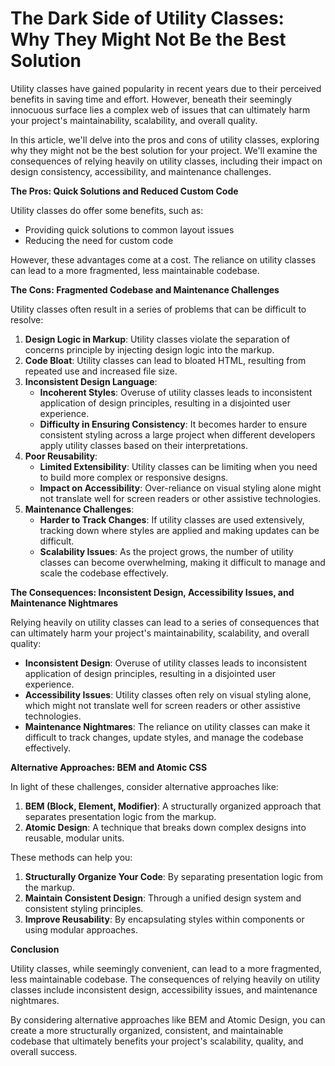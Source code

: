 # The Dark Side of Utility Classes: Why They Might Not Be the Best Solution

Utility classes have gained popularity in recent years due to their perceived benefits in saving time and effort. However, beneath their seemingly innocuous surface lies
a complex web of issues that can ultimately harm your project's maintainability, scalability, and overall quality.

In this article, we'll delve into the pros and cons of utility classes, exploring why they might not be the best solution for your project. We'll examine the consequences
of relying heavily on utility classes, including their impact on design consistency, accessibility, and maintenance challenges.

**The Pros: Quick Solutions and Reduced Custom Code**

Utility classes do offer some benefits, such as:

* Providing quick solutions to common layout issues
* Reducing the need for custom code

However, these advantages come at a cost. The reliance on utility classes can lead to a more fragmented, less maintainable codebase.

**The Cons: Fragmented Codebase and Maintenance Challenges**

Utility classes often result in a series of problems that can be difficult to resolve:

1. **Design Logic in Markup**: Utility classes violate the separation of concerns principle by injecting design logic into the markup.
2. **Code Bloat**: Utility classes can lead to bloated HTML, resulting from repeated use and increased file size.
3. **Inconsistent Design Language**:
	* **Incoherent Styles**: Overuse of utility classes leads to inconsistent application of design principles, resulting in a disjointed user experience.
	* **Difficulty in Ensuring Consistency**: It becomes harder to ensure consistent styling across a large project when different developers apply utility classes based on
their interpretations.
4. **Poor Reusability**:
	* **Limited Extensibility**: Utility classes can be limiting when you need to build more complex or responsive designs.
	* **Impact on Accessibility**: Over-reliance on visual styling alone might not translate well for screen readers or other assistive technologies.
5. **Maintenance Challenges**:
	* **Harder to Track Changes**: If utility classes are used extensively, tracking down where styles are applied and making updates can be difficult.
	* **Scalability Issues**: As the project grows, the number of utility classes can become overwhelming, making it difficult to manage and scale the codebase effectively.

**The Consequences: Inconsistent Design, Accessibility Issues, and Maintenance Nightmares**

Relying heavily on utility classes can lead to a series of consequences that can ultimately harm your project's maintainability, scalability, and overall quality:

* **Inconsistent Design**: Overuse of utility classes leads to inconsistent application of design principles, resulting in a disjointed user experience.
* **Accessibility Issues**: Utility classes often rely on visual styling alone, which might not translate well for screen readers or other assistive technologies.
* **Maintenance Nightmares**: The reliance on utility classes can make it difficult to track changes, update styles, and manage the codebase effectively.

**Alternative Approaches: BEM and Atomic CSS**

In light of these challenges, consider alternative approaches like:

1. **BEM (Block, Element, Modifier)**: A structurally organized approach that separates presentation logic from the markup.
2. **Atomic Design**: A technique that breaks down complex designs into reusable, modular units.

These methods can help you:

1. **Structurally Organize Your Code**: By separating presentation logic from the markup.
2. **Maintain Consistent Design**: Through a unified design system and consistent styling principles.
3. **Improve Reusability**: By encapsulating styles within components or using modular approaches.

**Conclusion**

Utility classes, while seemingly convenient, can lead to a more fragmented, less maintainable codebase. The consequences of relying heavily on utility classes include
inconsistent design, accessibility issues, and maintenance nightmares.

By considering alternative approaches like BEM and Atomic Design, you can create a more structurally organized, consistent, and maintainable codebase that ultimately
benefits your project's scalability, quality, and overall success.
